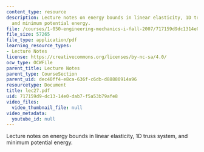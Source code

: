 ```yaml
---
content_type: resource
description: Lecture notes on energy bounds in linear elasticity, 1D truss system,
  and minimum potential energy.
file: /courses/1-050-engineering-mechanics-i-fall-2007/717159d9dc1314e0dab7f5a53b79afe8_lec27.pdf
file_size: 57265
file_type: application/pdf
learning_resource_types:
- Lecture Notes
license: https://creativecommons.org/licenses/by-nc-sa/4.0/
ocw_type: OCWFile
parent_title: Lecture Notes
parent_type: CourseSection
parent_uid: dec40ff4-e8ca-636f-c6db-d88880914a96
resourcetype: Document
title: lec27.pdf
uid: 717159d9-dc13-14e0-dab7-f5a53b79afe8
video_files:
  video_thumbnail_file: null
video_metadata:
  youtube_id: null
---
```

Lecture notes on energy bounds in linear elasticity, 1D truss system, and minimum potential energy.
